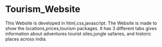 # Tourism_Website
This Website is developed in html,css,javascript. 
The Website is made to show the locations,prices,tourism packages.
It has 3 different tabs gives information about adventures tourist sites,jungle safaries, and historic places across india.
